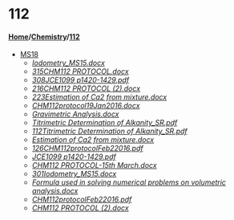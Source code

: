 # 112
#### [Home](../..)/[Chemistry](..)/[112]()
- [MS18](MS18)
    - [_Iodometry_MS15.docx_](MS18/Iodometry_MS15.docx)
    - [_315CHM112 PROTOCOL.docx_](MS18/315CHM112%20PROTOCOL.docx)
    - [_308JCE1099 p1420-1429.pdf_](MS18/308JCE1099%20p1420-1429.pdf)
    - [_216CHM112 PROTOCOL (2).docx_](MS18/216CHM112%20PROTOCOL%20(2).docx)
    - [_223Estimation of Ca2 from mixture.docx_](MS18/223Estimation%20of%20Ca2%20from%20mixture.docx)
    - [_CHM112protocol19Jan2016.docx_](MS18/CHM112protocol19Jan2016.docx)
    - [_Gravimetric Analysis.docx_](MS18/Gravimetric%20Analysis.docx)
    - [_Titrimetric Determination of Alkanity_SR.pdf_](MS18/Titrimetric%20Determination%20of%20Alkanity_SR.pdf)
    - [_112Titrimetric Determination of Alkanity_SR.pdf_](MS18/112Titrimetric%20Determination%20of%20Alkanity_SR.pdf)
    - [_Estimation of Ca2 from mixture.docx_](MS18/Estimation%20of%20Ca2%20from%20mixture.docx)
    - [_126CHM112protocolFeb22016.pdf_](MS18/126CHM112protocolFeb22016.pdf)
    - [_JCE1099 p1420-1429.pdf_](MS18/JCE1099%20p1420-1429.pdf)
    - [_CHM112 PROTOCOL-15th March.docx_](MS18/CHM112%20PROTOCOL-15th%20March.docx)
    - [_301Iodometry_MS15.docx_](MS18/301Iodometry_MS15.docx)
    - [_Formula used in solving numerical problems on volumetric analysis.docx_](MS18/Formula%20used%20in%20solving%20numerical%20problems%20on%20volumetric%20analysis.docx)
    - [_CHM112protocolFeb22016.pdf_](MS18/CHM112protocolFeb22016.pdf)
    - [_CHM112 PROTOCOL (2).docx_](MS18/CHM112%20PROTOCOL%20(2).docx)
